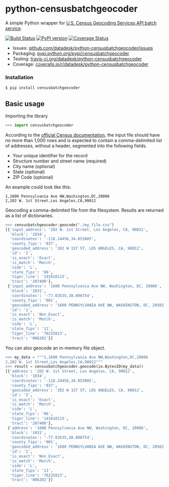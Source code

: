 # python-censusbatchgeocoder

A simple Python wrapper for [U.S. Census Geocoding Services API batch service](https://www.documentcloud.org/documents/3894452-Census-Geocoding-Services-API.html).

[![Build Status](https://travis-ci.org/datadesk/python-censusbatchgeocoder.png?branch=master)](https://travis-ci.org/datadesk/python-censusbatchgeocoder)
[![PyPI version](https://badge.fury.io/py/censusbatchgeocoder.png)](http://badge.fury.io/py/censusbatchgeocoder)
[![Coverage Status](https://coveralls.io/repos/datadesk/python-censusbatchgeocoder/badge.png?branch=master)](https://coveralls.io/r/datadesk/python-censusbatchgeocoder?branch=master)

* Issues: [github.com/datadesk/python-censusbatchgeocoder/issues](https://github.com/datadesk/python-censusbatchgeocoder/issues)
* Packaging: [pypi.python.org/pypi/censusbatchgeocoder](https://pypi.python.org/pypi/censusbatchgeocoder)
* Testing: [travis-ci.org/datadesk/python-censusbatchgeocoder](https://travis-ci.org/datadesk/python-censusbatchgeocoder)
* Coverage: [coveralls.io/r/datadesk/python-censusbatchgeocoder](https://coveralls.io/r/datadesk/python-censusbatchgeocoder)

### Installation

```bash
$ pip install censusbatchgeocoder
```

## Basic usage

Importing the library

```python
>>> import censusbatchgeocoder
```

According to the [official Census documentation](https://www.documentcloud.org/documents/3894452-Census-Geocoding-Services-API.html), the input file should have no more than 1,000 rows and is expected to contain a comma-delimited list of addresses, without a header, segmented into the following fields.

* Your unique identifier for the record
* Structure number and street name (required)
* City name (optional)
* State (optional)
* ZIP Code (optional)

An example could look like this:

```text
1,1600 Pennsylvania Ave NW,Washington,DC,20006
2,202 W. 1st Street,Los Angeles,CA,90012
```

Geocoding a comma-delimited file from the filesystem. Results are returned as a list of dictionaries.

```python
>>> censusbatchgeocoder.geocode("./my_file.csv")
[{'input_address': '202 W. 1st Street, Los Angeles, CA, 90012',
  'block': '1034',
  'coordinates': '-118.24456,34.053005',
  'county_fips': '037',
  'geocoded_address': '202 W 1ST ST, LOS ANGELES, CA, 90012',
  'id': '2',
  'is_exact': 'Exact',
  'is_match': 'Match',
  'side': 'L',
  'state_fips': '06',
  'tiger_line': '141618115',
  'tract': '207400'},
 {'input_address': '1600 Pennsylvania Ave NW, Washington, DC, 20006',
  'block': '1031',
  'coordinates': '-77.03535,38.898754',
  'county_fips': '001',
  'geocoded_address': '1600 PENNSYLVANIA AVE NW, WASHINGTON, DC, 20502',
  'id': '1',
  'is_exact': 'Non_Exact',
  'is_match': 'Match',
  'side': 'L',
  'state_fips': '11',
  'tiger_line': '76225813',
  'tract': '006202'}]
```

You can also geocode an in-memory file object.

```python
>>> my_data = """1,1600 Pennsylvania Ave NW,Washington,DC,20006
2,202 W. 1st Street,Los Angeles,CA,90012"""
>>> result = censusbatchgeocoder.geocode(io.BytesIO(my_data))
[{'address': '202 W. 1st Street, Los Angeles, CA, 90012',
  'block': '1034',
  'coordinates': '-118.24456,34.053005',
  'county_fips': '037',
  'geocoded_address': '202 W 1ST ST, LOS ANGELES, CA, 90012',
  'id': '2',
  'is_exact': 'Exact',
  'is_match': 'Match',
  'side': 'L',
  'state_fips': '06',
  'tiger_line': '141618115',
  'tract': '207400'},
 {'address': '1600 Pennsylvania Ave NW, Washington, DC, 20006',
  'block': '1031',
  'coordinates': '-77.03535,38.898754',
  'county_fips': '001',
  'geocoded_address': '1600 PENNSYLVANIA AVE NW, WASHINGTON, DC, 20502',
  'id': '1',
  'is_exact': 'Non_Exact',
  'is_match': 'Match',
  'side': 'L',
  'state_fips': '11',
  'tiger_line': '76225813',
  'tract': '006202'}]
```
